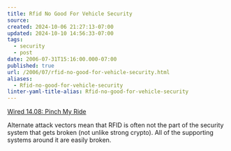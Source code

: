 ```yaml
---
title: Rfid No Good For Vehicle Security
source: 
created: 2024-10-06 21:27:13-07:00
updated: 2024-10-10 14:56:33-07:00
tags:
  - security
  - post
date: 2006-07-31T15:16:00.000-07:00
published: true
url: /2006/07/rfid-no-good-for-vehicle-security.html
aliases:
  - Rfid-no-good-for-vehicle-security
linter-yaml-title-alias: Rfid-no-good-for-vehicle-security
---
```



[Wired 14.08: Pinch My Ride](http://www.wired.com/wired/archive/14.08/carkey_pr.html "Wired 14.08: Pinch My Ride")  
  
Alternate attack vectors mean that RFID is often not the part of the security system that gets broken (not unlike strong crypto). All of the supporting systems around it are easily broken.